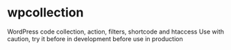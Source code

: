 # wpcollection
WordPress code collection, action, filters, shortcode and htaccess
Use with caution, try it before in development before use in production
